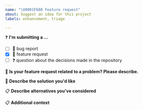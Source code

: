 ```yaml
---
name: "\U0001F680 Feature request"
about: Suggest an idea for this project
labels: enhancement, triage

---
```


<!--
**** DELETE THIS BLOCK ****

Thanks for filing an issue!  Please keep keep issues limited to bug reports,
feature requests, and other general issues. For support questions, please feel
free to reach out on stackoverflow:
https://stackoverflow.com/questions/tagged/cheroot+or+cherrypy

**** /DELETE THIS BLOCK ****
-->

❓ **I'm submitting a ...**
- [ ] 🐞 bug report
- [X] 🐣 feature request
- [ ] ❓ question about the decisions made in the repository

🐞 **Is your feature request related to a problem? Please describe.**
<!--
A clear and concise description of what the problem is. Ex. I'm always frustrated when [...]
-->


🐣 **Describe the solution you'd like**
<!--
A clear and concise description of what you want to happen.
-->


📋 **Describe alternatives you've considered**
<!--
A clear and concise description of any alternative solutions or features you've considered.
-->


📋 **Additional context**
<!--
Add any other context or screenshots about the feature request here.
(e.g. detailed explanation, related issues, links for us to have context, e.g. stackoverflow, gitter, etc.)
-->
